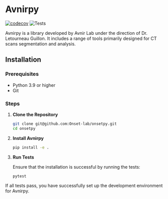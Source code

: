 # Avnirpy
[![codecov](https://codecov.io/github/llgneuroresearch/avnirpy/graph/badge.svg?token=P97KLITHA0)](https://codecov.io/github/llgneuroresearch/avnirpy)
![Tests](https://github.com/llgneuroresearch/avnirpy/actions/workflows/test.yml/badge.svg?branch=main)

Avnirpy is a library developed by Avnir Lab under the direction of Dr. Letourneau Guillon.
It includes a range of tools primarily designed for CT scans segmentation and analysis.

## Installation

### Prerequisites

- Python 3.9 or higher
- Git

### Steps

1. **Clone the Repository**

	```sh
	git clone git@github.com:Onset-lab/onsetpy.git
	cd onsetpy
	```

2. **Install Avnirpy**

	```sh
	pip install -e .
	```

4. **Run Tests**

	Ensure that the installation is successful by running the tests:

	```sh
	pytest
	```

If all tests pass, you have successfully set up the development environment for Avnirpy.

